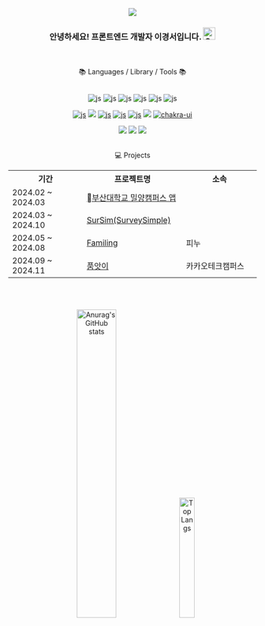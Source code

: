 <div align=center>
<img src="https://capsule-render.vercel.app/api?type=waving&color=feb9c6&height=150&section=header&text=Kyoungseo's%20GitHub&fontSize=42" />


<h3>안녕하세요! 프론트엔드 개발자 이경서입니다. <img src="https://raw.githubusercontent.com/Tarikul-Islam-Anik/Animated-Fluent-Emojis/master/Emojis/Smilies/Grinning%20Squinting%20Face.png" alt="Grinning Squinting Face" width="25" height="25" />
</h3><br><br>
📚 Languages / Library / Tools 📚<br><br>

![js](https://img.shields.io/badge/JavaScript-F7DF1E?style=flat&logo=JavaScript&logoColor=white)
![js](https://img.shields.io/badge/Typescript-3178C6?style=flat-square&logo=Typescript&logoColor=white)
![js](https://img.shields.io/badge/HTML-E34F26?style=flat&logo=html5&logoColor=white)
![js](https://img.shields.io/badge/CSS-239120?&style=flat&logo=css3&logoColor=white)
![js](https://img.shields.io/badge/Python-3776AB?style=flat&logo=python&logoColor=white)
![js](https://img.shields.io/badge/Kotlin-7F52B9?style=flat&logo=kotlin&logoColor=white)


<a href='https://react.dev/'>![js](https://img.shields.io/badge/React-20232A?style=flat&logo=react&logoColor=61DAFB)</a>
<img src="https://img.shields.io/badge/React Native-61DAFB?style=flat-square&logo=React&logoColor=black"/>
<a href='https://axios-http.com/kr/docs/intro'>![js](https://img.shields.io/badge/Axios-5A29E4?style=flat&logo=Axios&logoColor=white)</a>
<a href='https://tanstack.com/query/latest/overview'>![js](https://img.shields.io/badge/TanStack%20Query-FF4154?style=flat&logo=React&logoColor=white)</a>
<a href='https://styled-components.com/'>![js](https://img.shields.io/badge/styled--components-DB7093?style=flat&logo=styled-components&logoColor=white)</a>
<img src="https://img.shields.io/badge/Tailwind CSS-06B6D4?style=flat-square&logo=Tailwind CSS&logoColor=white"/>
<a href='https://chakra-ui.com/'>![chakra-ui](https://img.shields.io/badge/chakra--ui-47C5FB?style=flat&logo=chakra-ui&logoColor=white)</a>

<img src="https://img.shields.io/badge/Git-F05032?style=flat-square&logo=git&logoColor=white"/>
<img src="https://img.shields.io/badge/Visual Studio Code-007ACC?style=flat-square&logo=Visual Studio Code&logoColor=white"/>
<img src="https://img.shields.io/badge/Android Studio-3DDC84?style=flat-square&logo=Android Studio&logoColor=white"/><br><br>


💻 Projects

<table style="width: 100%;">
  <tr>
    <th style="width: 30%;">기간</th>
    <th style="width: 40%;">프로젝트명</th>
    <th style="width: 30%;">소속</th>
  </tr>
  <tr>
    <td>2024.02 ~ 2024.03</td>
    <td><a href="https://github.com/rudtj/pnu_campus">부산대학교 밀양캠퍼스 앱</a></td>
    <td></td>
  </tr>
  <tr>
    <td>2024.03 ~ 2024.10</td>
    <td><a href="https://github.com/Sursim/FE">SurSim(SurveySimple)</a></td>
    <td></td>
  </tr>
  <tr>
    <td>2024.05 ~ 2024.08</td>
    <td><a href="https://github.com/The-5th-PNU-Convergence-SW-Hackathon/PNUSW-2024-team-07">Familing</a></td>
    <td>피누</td>
  </tr>
    <tr>
    <td>2024.09 ~ 2024.11</td>
    <td><a href="https://github.com/kakao-tech-campus-2nd-step3/Team10_FE">품앗이</a></td>
    <td>카카오테크캠퍼스</td>
  </tr>
</table>

<br><br>
<p align="center">
  <img src="https://github-readme-stats.vercel.app/api?username=rudtj&show_icons=true&theme=radical" alt="Anurag's GitHub stats" width="40%" />
  <span>&nbsp;&nbsp;&nbsp;</span>
  <img src="https://github-readme-stats.vercel.app/api/top-langs/?username=rudtj&layout=compact" alt="Top Langs" width="25%" />
</p>

</div>

